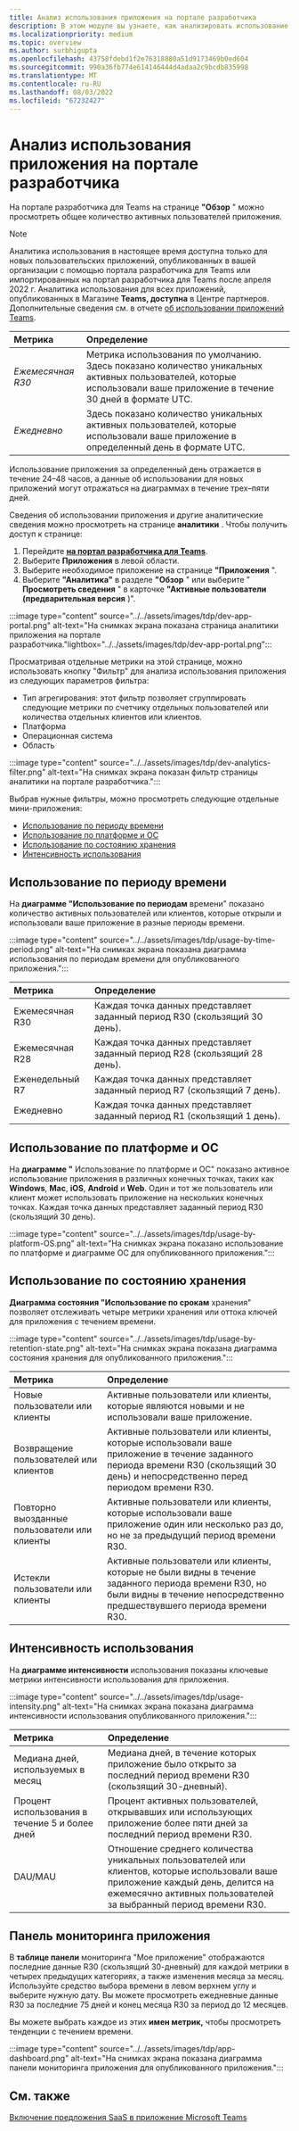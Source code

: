 ```yaml
---
title: Анализ использования приложения на портале разработчика
description: В этом модуле вы узнаете, как анализировать использование приложения на портале разработчика.
ms.localizationpriority: medium
ms.topic: overview
ms.author: surbhigupta
ms.openlocfilehash: 43758fdebd1f2e76318880a51d9173469b0ed604
ms.sourcegitcommit: 990a36fb774e614146444d4adaa2c9bcdb835998
ms.translationtype: MT
ms.contentlocale: ru-RU
ms.lasthandoff: 08/03/2022
ms.locfileid: "67232427"
---
```

# <a name="analyze-your-apps-usage-in-developer-portal"></a>Анализ использования приложения на портале разработчика

На портале разработчика для Teams на странице **"Обзор** " можно просмотреть общее количество активных пользователей приложения.

> [!NOTE]
> Аналитика использования в настоящее время доступна только для новых пользовательских приложений, опубликованных  в вашей организации с помощью портала разработчика для Teams или импортированных на портал разработчика для Teams после апреля 2022 г. Аналитика использования для всех приложений, опубликованных в Магазине **Teams, доступна** в Центре партнеров. Дополнительные сведения см. в отчете [об использовании приложений Teams](/office/dev/store/teams-apps-usage).

| Метрика | Определение |
| :-----------------------| :------------------------------------------------------------------------------------------------------|
| *Ежемесячная R30* | Метрика использования по умолчанию. Здесь показано количество уникальных активных пользователей, которые использовали ваше приложение в течение 30 дней в формате UTC. |
| *Ежедневно* | Здесь показано количество уникальных активных пользователей, которые использовали ваше приложение в определенный день в формате UTC. |

Использование приложения за определенный день отражается в течение 24–48 часов, а данные об использовании для новых приложений могут отражаться на диаграммах в течение трех–пяти дней.

Сведения об использовании приложения и другие аналитические сведения можно просмотреть на странице **аналитики** . Чтобы получить доступ к странице:

1. Перейдите **[на портал разработчика для Teams](https://dev.teams.microsoft.com)**.
1. Выберите **Приложения** в левой области.
1. Выберите необходимое приложение на странице **"Приложения** ".
1. Выберите **"Аналитика"** в разделе **"Обзор** " или выберите " **Просмотреть сведения** " в карточке **"Активные пользователи (предварительная версия** )".

 :::image type="content" source="../../assets/images/tdp/dev-app-portal.png" alt-text="На снимках экрана показана страница аналитики приложения на портале разработчика."lightbox="../../assets/images/tdp/dev-app-portal.png":::

Просматривая отдельные метрики на этой странице, можно использовать кнопку  "Фильтр" для анализа использования приложения из следующих параметров фильтра:

* Тип агрегирования: этот фильтр позволяет сгруппировать следующие метрики по счетчику отдельных пользователей или количества отдельных клиентов или клиентов.
* Платформа
* Операционная система
* Область

 :::image type="content" source="../../assets/images/tdp/dev-analytics-filter.png" alt-text="На снимках экрана показан фильтр страницы аналитики на портале разработчика.":::

Выбрав нужные фильтры, можно просмотреть следующие отдельные мини-приложения:

* [Использование по периоду времени](#usage-by-time-period)
* [Использование по платформе и ОС](#usage-by-platform-and-os)
* [Использование по состоянию хранения](#usage-by-retention-state)
* [Интенсивность использования](#usage-intensity)

## <a name="usage-by-time-period"></a>Использование по периоду времени

На **диаграмме "Использование по периодам** времени" показано количество активных пользователей или клиентов, которые открыли и использовали ваше приложение в разные периоды времени.

 :::image type="content" source="../../assets/images/tdp/usage-by-time-period.png" alt-text="На снимках экрана показана диаграмма использования по периодам времени для опубликованного приложения.":::

| Метрика | Определение |
| :-----------------------| :------------------------------------------------------------------------------------------------------|
| Ежемесячная R30 | Каждая точка данных представляет заданный период R30 (скользящий 30 день). |
| Ежемесячная R28 | Каждая точка данных представляет заданный период R28 (скользящий 28 день). |
| Еженедельный R7| Каждая точка данных представляет заданный период R7 (скользящий 7 день). |
| Ежедневно | Каждая точка данных представляет заданный период R1 (скользящий 1 день). |

## <a name="usage-by-platform-and-os"></a>Использование по платформе и ОС

На **диаграмме "** Использование по платформе и ОС" показано активное использование приложения в различных конечных точках, таких как **Windows**, **Mac**, **iOS**, **Android** и **Web**. Один и тот же пользователь или клиент может использовать приложение на нескольких конечных точках. Каждая точка данных представляет заданный период R30 (скользящий 30 день).

 :::image type="content" source="../../assets/images/tdp/usage-by-platform-OS.png" alt-text="На снимках экрана показано использование по платформе и диаграмме ОС для опубликованного приложения.":::

## <a name="usage-by-retention-state"></a>Использование по состоянию хранения

**Диаграмма состояния "Использование по срокам** хранения" позволяет отслеживать четыре метрики хранения или оттока ключей для приложения с течением времени.

:::image type="content" source="../../assets/images/tdp/usage-by-retention-state.png" alt-text="На снимках экрана показана диаграмма состояния хранения для опубликованного приложения.":::

| Метрика | Определение |
| :-----------------------| :------------------------------------------------------------------------------------------------------|
| Новые пользователи или клиенты | Активные пользователи или клиенты, которые являются новыми и не использовали ваше приложение. |
| Возвращение пользователей или клиентов | Активные пользователи или клиенты, которые использовали ваше приложение в течение заданного периода времени R30 (скользящий 30 день) и непосредственно перед периодом времени R30. |
| Повторно выозданные пользователи или клиенты | Активные пользователи или клиенты, которые использовали ваше приложение один или несколько раз до, но не за предыдущий период времени R30. |
| Истекли пользователи или клиенты | Активные пользователи или клиенты, которые не были видны в течение заданного периода времени R30, но были видны в течение непосредственно предшествувшего периода времени R30. |

## <a name="usage-intensity"></a>Интенсивность использования

На **диаграмме интенсивности** использования показаны ключевые метрики интенсивности использования для приложения.

 :::image type="content" source="../../assets/images/tdp/usage-intensity.png" alt-text="На снимках экрана показана диаграмма интенсивности использования опубликованного приложения.":::

| Метрика | Определение |
| :-----------------------| :------------------------------------------------------------------------------------------------------|
| Медиана дней, используемых в месяц | Медиана дней, в течение которых приложение было открыто за последний период времени R30 (скользящий 30-дневный). |
| Процент использования в течение 5 и более дней | Процент активных пользователей, открывавших или использующих приложение более пяти дней за последний период времени R30. |
| DAU/MAU | Отношение среднего количества уникальных пользователей или клиентов, которые использовали ваше приложение каждый день, делится на ежемесячно активных пользователей за выбранный период времени R30. |

## <a name="app-dashboard"></a>Панель мониторинга приложения

В **таблице панели** мониторинга "Мое приложение" отображаются последние данные R30 (скользящий 30-дневный) для каждой метрики в четырех предыдущих категориях, а также изменения месяца за месяц. Используйте средство выбора времени в левом верхнем углу и выберите нужную дату. Вы можете просмотреть ежедневные данные R30 за последние 75 дней и конец месяца R30 за период до 12 месяцев.

Вы можете выбрать каждое из этих **имен метрик,** чтобы просмотреть тенденции с течением времени.

 :::image type="content" source="../../assets/images/tdp/app-dashboard.png" alt-text="На снимках экрана показана диаграмма панели мониторинга приложения для опубликованного приложения.":::

## <a name="see-also"></a>См. также

[Включение предложения SaaS в приложение Microsoft Teams](~/concepts/deploy-and-publish/appsource/prepare/include-saas-offer.md)
